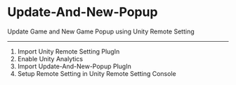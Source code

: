 # Update-And-New-Popup
Update Game and New Game Popup using Unity Remote Setting


------------------------------------------

1) Import Unity Remote Setting PlugIn
2) Enable Unity Analytics
3) Import Update-And-New-Popup PlugIn
4) Setup Remote Setting in Unity Remote Setting Console 